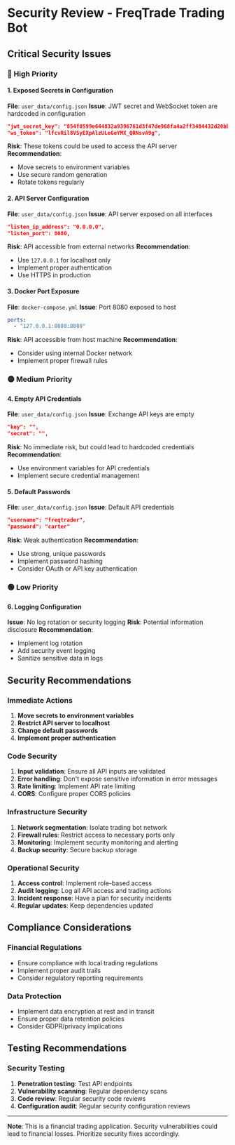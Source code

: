 # Security Review - FreqTrade Trading Bot

## Critical Security Issues

### 🔴 High Priority

#### 1. Exposed Secrets in Configuration
**File**: `user_data/config.json`
**Issue**: JWT secret and WebSocket token are hardcoded in configuration
```json
"jwt_secret_key": "854f0599e644832a9396761d3f47de968fa4a2ff3484432d20bb743ed04099f4",
"ws_token": "lfcvRil8VSyEXpAlzULeGeYMX_QRNsvA9g",
```
**Risk**: These tokens could be used to access the API server
**Recommendation**: 
- Move secrets to environment variables
- Use secure random generation
- Rotate tokens regularly

#### 2. API Server Configuration
**File**: `user_data/config.json`
**Issue**: API server exposed on all interfaces
```json
"listen_ip_address": "0.0.0.0",
"listen_port": 8080,
```
**Risk**: API accessible from external networks
**Recommendation**: 
- Use `127.0.0.1` for localhost only
- Implement proper authentication
- Use HTTPS in production

#### 3. Docker Port Exposure
**File**: `docker-compose.yml`
**Issue**: Port 8080 exposed to host
```yaml
ports:
  - "127.0.0.1:8080:8080"
```
**Risk**: API accessible from host machine
**Recommendation**: 
- Consider using internal Docker network
- Implement proper firewall rules

### 🟡 Medium Priority

#### 4. Empty API Credentials
**File**: `user_data/config.json`
**Issue**: Exchange API keys are empty
```json
"key": "",
"secret": "",
```
**Risk**: No immediate risk, but could lead to hardcoded credentials
**Recommendation**: 
- Use environment variables for API credentials
- Implement secure credential management

#### 5. Default Passwords
**File**: `user_data/config.json`
**Issue**: Default API credentials
```json
"username": "freqtrader",
"password": "carter"
```
**Risk**: Weak authentication
**Recommendation**: 
- Use strong, unique passwords
- Implement password hashing
- Consider OAuth or API key authentication

### 🟢 Low Priority

#### 6. Logging Configuration
**Issue**: No log rotation or security logging
**Risk**: Potential information disclosure
**Recommendation**: 
- Implement log rotation
- Add security event logging
- Sanitize sensitive data in logs

## Security Recommendations

### Immediate Actions
1. **Move secrets to environment variables**
2. **Restrict API server to localhost**
3. **Change default passwords**
4. **Implement proper authentication**

### Code Security
1. **Input validation**: Ensure all API inputs are validated
2. **Error handling**: Don't expose sensitive information in error messages
3. **Rate limiting**: Implement API rate limiting
4. **CORS**: Configure proper CORS policies

### Infrastructure Security
1. **Network segmentation**: Isolate trading bot network
2. **Firewall rules**: Restrict access to necessary ports only
3. **Monitoring**: Implement security monitoring and alerting
4. **Backup security**: Secure backup storage

### Operational Security
1. **Access control**: Implement role-based access
2. **Audit logging**: Log all API access and trading actions
3. **Incident response**: Have a plan for security incidents
4. **Regular updates**: Keep dependencies updated

## Compliance Considerations

### Financial Regulations
- Ensure compliance with local trading regulations
- Implement proper audit trails
- Consider regulatory reporting requirements

### Data Protection
- Implement data encryption at rest and in transit
- Ensure proper data retention policies
- Consider GDPR/privacy implications

## Testing Recommendations

### Security Testing
1. **Penetration testing**: Test API endpoints
2. **Vulnerability scanning**: Regular dependency scans
3. **Code review**: Regular security code reviews
4. **Configuration audit**: Regular security configuration reviews

---

**Note**: This is a financial trading application. Security vulnerabilities could lead to financial losses. Prioritize security fixes accordingly. 